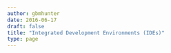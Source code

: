 ```yaml
---
author: gbmhunter
date: 2016-06-17
draft: false
title: "Integrated Development Environments (IDEs)"
type: page
---
```

